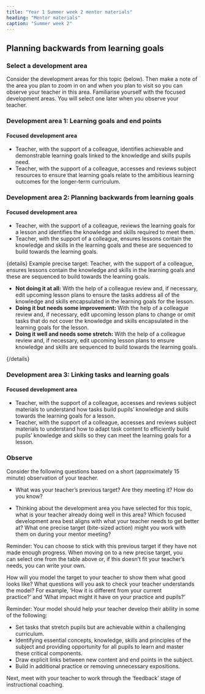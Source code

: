 ```yaml
---
title: "Year 1 Summer week 2 mentor materials"
heading: "Mentor materials"
caption: "Summer week 2"
---
```


## Planning backwards from learning goals

### Select a development area

Consider the development areas for this topic (below). Then make a note of the area you plan to zoom in on and when you plan to visit so you can observe your teacher in this area. Familiarise yourself with the focused development areas. You will select one later when you observe your teacher.

### Development area 1: Learning goals and end points

#### Focused development area

- Teacher, with the support of a colleague, identifies achievable and demonstrable learning goals linked to the knowledge and skills pupils need.
- Teacher, with the support of a colleague, accesses and reviews subject resources to ensure that learning goals relate to the ambitious learning outcomes for the longer-term curriculum.

### Development area 2: Planning backwards from learning goals

#### Focused development area

- Teacher, with the support of a colleague, reviews the learning goals for a lesson and identifies the knowledge and skills required to meet them.
- Teacher, with the support of a colleague, ensures lessons contain the knowledge and skills in the learning goals and these are sequenced to build towards the learning goals.

{details}
Example precise target: Teacher, with the support of a colleague, ensures lessons contain the knowledge and skills in the learning goals and these are sequenced to build towards the learning goals.

- **Not doing it at all:** With the help of a colleague review and, if necessary, edit upcoming lesson plans to ensure the tasks address all of the knowledge and skills encapsulated in the learning goals for the lesson.
- **Doing it but needs some improvement:** With the help of a colleague review and, if necessary, edit upcoming lesson plans to change or omit tasks that do not cover the knowledge and skills encapsulated in the learning goals for the lesson.
- **Doing it well and needs some stretch:** With the help of a colleague review and, if necessary, edit upcoming lesson plans to ensure knowledge and skills are sequenced to build towards the learning goals.

{/details}

### Development area 3: Linking tasks and learning goals

#### Focused development area

- Teacher, with the support of a colleague, accesses and reviews subject materials to understand how tasks build pupils’ knowledge and skills towards the learning goals for a lesson.
- Teacher, with the support of a colleague, accesses and reviews subject materials to understand how to adapt task content to efficiently build pupils’ knowledge and skills so they can meet the learning goals for a lesson.

### Observe

Consider the following questions based on a short (approximately 15 minute) observation of your teacher.

- What was your teacher’s previous target? Are they meeting it? How do you know?

- Thinking about the development area you have selected for this topic, what is your teacher already doing well in this area? Which focused development area best aligns with what your teacher needs to get better at? What one precise target (bite-sized action) might you work with them on during your mentor meeting?

Reminder: You can choose to stick with this previous target if they have not made enough progress. When moving on to a new precise target, you can select one from the table above or, if this doesn’t fit your teacher’s needs, you can write your own.

How will you model the target to your teacher to show them what good looks like? What questions will you ask to check your teacher understands the model? For example, ‘How it is different from your current practice?’ and ‘What impact might it have on your practice and pupils?’

Reminder: Your model should help your teacher develop their ability in some of the following:

- Set tasks that stretch pupils but are achievable within a challenging curriculum.
- Identifying essential concepts, knowledge, skills and principles of the subject and providing opportunity for all pupils to learn and master these critical components.
- Draw explicit links between new content and end points in the subject.
- Build in additional practice or removing unnecessary expositions.

Next, meet with your teacher to work through the ‘feedback’ stage of instructional coaching.
